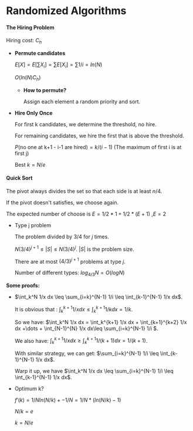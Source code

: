 # Randomized Algorithms

#### The Hiring Problem

Hiring cost: $C_h$

* **Permute candidates**

  $E[X] = E[\sum X_i] = \sum E[X_i] = \sum 1/i = ln(N)$

  $O(ln(N)C_h)$

  * **How to permute?**

    Assign each element a random priority and sort.

* **Hire Only Once**

  For first k candidates, we determine the threshold, no hire.

  For remaining candidates, we hire the first that is above the threshold.

  $P($no one at k+1 - i-1 are hired$) = k/(i-1)$ (The maximum of first i is at first j)
  
  Best $k = N/e$

#### Quick Sort

The pivot always divides the set so that each side is at least $n/4$.

If the pivot doesn't satisfies, we choose again.

The expected number of choose is $E = 1/2*1 + 1/2*(E+1)$ ,$E = 2$

* Type j problem

  The problem divided by $3/4$ for $j$ times.

  $N(3/4)^{j+1} \leq |S| \leq N(3/4)^j$. $|S|$ is the problem size.

  There are at most $(4/3)^{j+1}$ problems at type $j$.

  Number of different types: $log_{4/3}N = O(logN)$

**Some proofs:**

* $\int_k^N 1/x dx \leq \sum_{i=k}^{N-1} 1/i \leq \int_{k-1}^{N-1} 1/x dx$.

  It is obvious that : $\int_k^{k+1} 1/x dx \leq \int _k^{k+1} 1/k dx = 1/k$.

  So we have: $\int_k^N 1/x dx = \int_k^{k+1} 1/x dx + \int_{k+1}^{k+2} 1/x dx +\dots + \int_{N-1}^{N} 1/x dx\leq \sum_{i=k}^{N-1} 1/i $.

  We also have: $\int_k^{k+1} 1/x dx \geq \int _k^{k+1} 1/(k+1) dx = 1/(k+1)$.

  With similar strategy, we can get: $\sum_{i=k}^{N-1} 1/i \leq \int_{k-1}^{N-1} 1/x dx$.

  Warp it up, we have $\int_k^N 1/x dx \leq \sum_{i=k}^{N-1} 1/i \leq \int_{k-1}^{N-1} 1/x dx$.

* Optimum k?

  $f'(k) = 1/Nln(N/k) + -1/N = 1/N*(ln(N/k) - 1)$

  $N/k = e$

  $k = N/e$ 